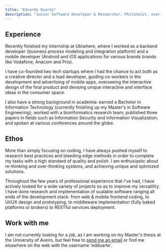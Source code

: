 ```yaml
---
title: "Eduardo Duarte"
description: "Junior Software Developer & Researcher. Philonoist, over-thinker, cinephile and music junkie."
---
```


## Experience

Recently finished my internship at Ubiwhere, where I worked as a backend
developer (business process modeling and integration platform) and a mobile
developer (Android and iOS applications for various brands brands like
Vodafone, Anacom and Prio).

I have co-founded two tech startups where I had the chance to act both as a
creative director and a lead developer, guiding co-workers in the development
and advertising of mobile apps, overseeing the interactive design of the final
product and devising unique interactive and interface ideas in the consumer
space.

I also have a strong background in academia: earned a Bachelor in Information
Technology (currently finishing up my Master's in Software Engineering); worked
with a bioinformatics research team; published three papers in fields such as
Information Security and Information Visualization; and spoken at various
conferences around the globe.

## Ethos

More than simply focusing on coding, I have always pushed myself to research
best practices and bleeding edge methods in order to complete my tasks with a
high standard of quality and polish. I am enthusiastic about re-thinking and
over-thinking systems, and achieving unique and optimized solutions.

Throughout the few years of professional experience that I've had, I have
actively looked for a wide variety of projects so as to improve my versatility.
I have done research and implementation of scalable software ranging all ends
of the development stack: from web & mobile frontend coding, to UI/UX design
and prototyping, to middleware implementation (fully baked platforms or
brokers) to RESTful services deployment.

## Work with me

I am not currently looking for a job, as I am working on my Master's thesis at
the University of Aveiro, but feel free to [send me an
email](mailto:hi@edduarte.com) or find me elsewhere on the web with the
username 'edduarte'.
